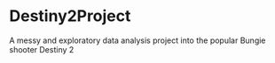 # Destiny2Project
A messy and exploratory data analysis project into the popular Bungie shooter Destiny 2
